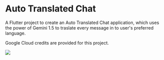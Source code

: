 # Auto Translated Chat

A Flutter project to create an Auto Translated Chat application, which uses the power of Gemini 1.5 to traslate every message in to user's preferred language.

Google Cloud credits are provided for this project.

<a href="https://www.buymeacoffee.com/suesitran"><img src="https://img.buymeacoffee.com/button-api/?text=Buy me a coffee&emoji=&slug=suesitran&button_colour=FFDD00&font_colour=000000&font_family=Cookie&outline_colour=000000&coffee_colour=ffffff" /></a>
